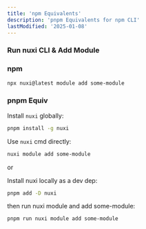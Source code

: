 ```yaml
---
title: 'npm Equivalents'
description: 'pnpm Equivalents for npm CLI'
lastModified: '2025-01-08'
---
```


### Run nuxi CLI & Add Module

### npm

```bash
npx nuxi@latest module add some-module
```

### pnpm Equiv

Install `nuxi` globally:

```bash
pnpm install -g nuxi
```
Use `nuxi` cmd directly:

```bash
nuxi module add some-module
```

or

Install nuxi locally as a dev dep:

```bash
pnpm add -D nuxi
```

then run nuxi module and add some-module:

```bash
pnpm run nuxi module add some-module
```
